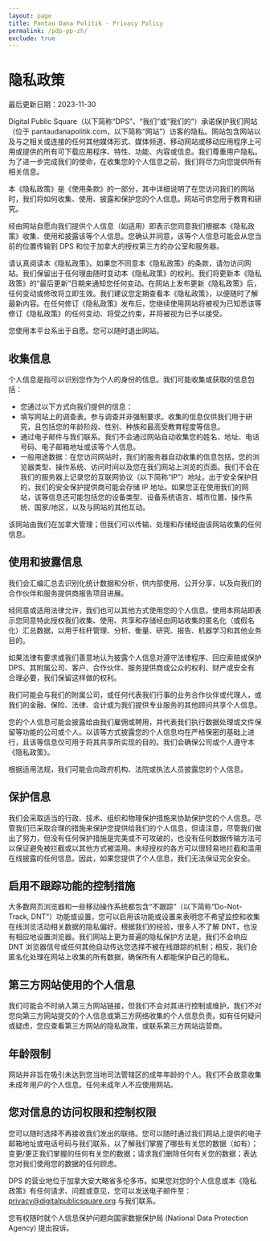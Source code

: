 ```yaml
---
layout: page
title: Pantau Dana Politik - Privacy Policy
permalink: /pdp-pp-zh/
exclude: true
---
```


# **隐私政策**
最后更新日期：2023-11-30

Digital Public Square（以下简称“DPS”、“我们”或“我们的”）承诺保护我们网站（位于 pantaudanapolitik.com，以下简称“网站”）访客的隐私。网站包含网站以及与之相关或连接的任何其他媒体形式、媒体频道、移动网站或移动应用程序上可用或提供的所有可下载应用程序、特性、功能、内容或信息。我们尊重用户隐私。为了进一步完成我们的使命，在收集您的个人信息之前，我们将尽力向您提供所有相关信息。 

本《隐私政策》是《使用条款》的一部分，其中详细说明了在您访问我们的网站时，我们将如何收集、使用、披露和保护您的个人信息。网站可供您用于教育和研究。

经由网站自愿向我们提供个人信息（如适用）即表示您同意我们根据本《隐私政策》收集、使用和披露该等个人信息。您确认并同意，该等个人信息可能会从您当前的位置传输到 DPS 和位于加拿大的授权第三方的办公室和服务器。

请认真阅读本《隐私政策》。如果您不同意本《隐私政策》的条款，请勿访问网站。我们保留出于任何理由随时变动本《隐私政策》的权利。我们将更新本《隐私政策》的“最后更新”日期来通知您任何变动。在网站上发布更新《隐私政策》后，任何变动或修改将立即生效。我们建议您定期查看本《隐私政策》，以便随时了解最新内容。在任何修订《隐私政策》发布后，您继续使用网站将被视为已知悉该等修订《隐私政策》的任何变动、将受之约束，并将被视为已予以接受。

您使用本平台系出于自愿。您可以随时退出网站。

## 收集信息
个人信息是指可以识别您作为个人的身份的信息。我们可能收集或获取的信息包括：

 - 您通过以下方式向我们提供的信息：
  - 填写网站上的调查表。参与调查并非强制要求。收集的信息仅供我们用于研究，且包括您的年龄阶段、性别、种族和最高受教育程度等信息。 
  - 通过电子邮件与我们联系。我们不会通过网站自动收集您的姓名、地址、电话号码、电子邮箱地址或该等个人信息。
 - 一般用途数据：在您访问网站时，我们的服务器自动收集的信息包括，您的浏览器类型、操作系统、访问时间以及您在我们网站上浏览的页面。我们不会在我们的服务器上记录您的互联网协议（以下简称“IP”）地址。出于安全保护目的，我们的安全保护提供商可能会存储 IP 地址。如果您正在使用我们的网站，该等信息还可能包括您的设备类型、设备系统语言、城市位置、操作系统、国家/地区，以及与网站的其他互动。

该网站由我们在加拿大管理；但我们可以传输、处理和存储经由该网站收集的任何信息。

## 使用和披露信息
我们会汇编汇总去识别化统计数据和分析，供内部使用、公开分享，以及向我们的合作伙伴和服务提供商报告项目进展。 

经同意或适用法律允许，我们也可以其他方式使用您的个人信息。使用本网站即表示您同意特此授权我们收集、使用、共享和存储经由网站收集的匿名化（或假名化）汇总数据，以用于标杆管理、分析、衡量、研究、报告、机器学习和其他业务目的。

如果法律有要求或我们善意地认为披露个人信息对遵守法律程序、回应索赔或保护 DPS、其附属公司、客户、合作伙伴、服务提供商或公众的权利、财产或安全有合理必要，我们保留这样做的权利。

我们可能会与我们的附属公司，或任何代表我们行事的业务合作伙伴或代理人，或我们的金融、保险、法律、会计或为我们提供专业服务的其他顾问共享个人信息。

您的个人信息可能会披露给由我们雇佣或聘用，并代表我们执行数据处理或文件保留等功能的公司或个人。以该等方式披露您的个人信息均在严格保密的基础上进行，且该等信息仅可用于将其共享所实现的目的。我们会确保公司或个人遵守本《隐私政策》。

根据适用法规，我们可能会向政府机构、法院或执法人员披露您的个人信息。

## 保护信息
我们会采取适当的行政、技术、组织和物理保护措施来协助保护您的个人信息。尽管我们已采取合理的措施来保护您提供给我们的个人信息，但请注意，尽管我们做出了努力，但没有任何保护措施是完美或不可攻破的，也没有任何数据传输方法可以保证避免被拦截或以其他方式被滥用。未经授权的各方可以很轻易地拦截和滥用在线披露的任何信息。因此，如果您提供了个人信息，我们无法保证完全安全。

## 启用不跟踪功能的控制措施
大多数网页浏览器和一些移动操作系统都包含“不跟踪”（以下简称“Do-Not-Track, DNT”）功能或设置，您可以启用该功能或设置来表明您不希望监控和收集在线浏览活动相关数据的隐私偏好。根据我们的经验，很多人不了解 DNT，也没有相应地设置浏览器。我们网站上更为普遍的隐私保护方法是，我们不会响应 DNT 浏览器信号或任何其他自动传达您选择不被在线跟踪的机制；相反，我们会匿名化处理在网站上收集的所有数据，确保所有人都能保护自己的隐私。

## 第三方网站使用的个人信息
我们可能会不时纳入第三方网站链接，但我们不会对其进行控制或维护。我们不对您向第三方网站提交的个人信息或第三方网络收集的个人信息负责。如有任何疑问或疑虑，您应查看第三方网站的隐私政策，或联系第三方网站运营商。

## 年龄限制
网站并非旨在吸引未达到您当地司法管辖区的成年年龄的个人。我们不会故意收集未成年用户的个人信息。任何未成年人不应使用网站。

## 您对信息的访问权限和控制权限
您可以随时选择不再接收我们发出的联络。您可以随时通过我们网站上提供的电子邮箱地址或电话号码与我们联系，以了解我们掌握了哪些有关您的数据（如有）；变更/更正我们掌握的任何有关您的数据；请求我们删除任何有关您的数据；表达您对我们使用您的数据的任何顾虑。

DPS 的营业地位于加拿大安大略省多伦多市。如果您对您的个人信息或本《隐私政策》有任何请求、问题或意见，您可以发送电子邮件至：privacy@digitalpublicsquare.org 与我们联系。

您有权随时就个人信息保护问题向国家数据保护局 (National Data Protection Agency) 提出投诉。
